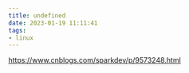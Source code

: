 ```yaml
---
title: undefined
date: 2023-01-19 11:11:41
tags:
- linux
---
```


https://www.cnblogs.com/sparkdev/p/9573248.html